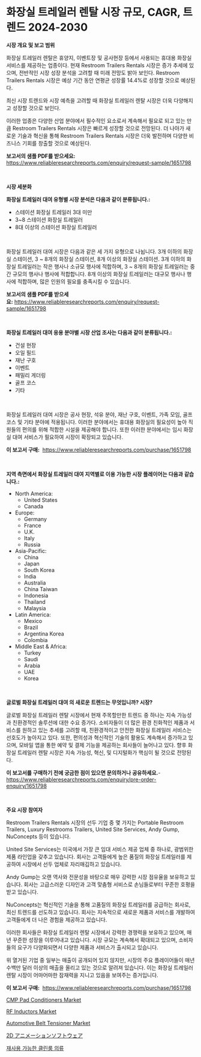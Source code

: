 <p><h1>화장실 트레일러 렌탈 시장 규모, CAGR, 트렌드 2024-2030</h1></p><p><strong>시장 개요 및 보고 범위</strong></p>
<p><p>화장실 트레일러 렌탈은 휴양지, 이벤트장 및 공사현장 등에서 사용되는 휴대용 화장실 서비스를 제공하는 업종이다. 현재 Restroom Trailers Rentals 시장은 증가 추세에 있으며, 전반적인 시장 성장 분석을 고려할 때 미래 전망도 밝아 보인다. Restroom Trailers Rentals 시장은 예상 기간 동안 연평균 성장률 14.4%로 성장할 것으로 예상된다.</p><p>최신 시장 트렌드와 시장 예측을 고려할 때 화장실 트레일러 렌탈 시장은 더욱 다양해지고 성장할 것으로 보인다.</p><p>이러한 업종은 다양한 산업 분야에서 필수적인 요소로서 계속해서 필요로 되고 있는 만큼 Restroom Trailers Rentals 시장은 빠르게 성장할 것으로 전망된다. 더 나아가 새로운 기술과 혁신을 통해 Restroom Trailers Rentals 시장은 더욱 발전하며 다양한 비즈니스 기회를 창출할 것으로 예상된다.</p></p>
<p><strong>보고서의 샘플 PDF를 받으세요:</strong> <a href="https://www.reliableresearchreports.com/enquiry/request-sample/1651798">https://www.reliableresearchreports.com/enquiry/request-sample/1651798</a></p>
<p>&nbsp;</p>
<p><strong>시장 세분화</strong></p>
<p><strong>화장실 트레일러 대여 유형별 시장 분석은 다음과 같이 분류됩니다.:</strong></p>
<p><ul><li>스테이션 화장실 트레일러 3대 미만</li><li>3~8 스테이션 화장실 트레일러</li><li>8대 이상의 스테이션 화장실 트레일러</li></ul></p>
<p>&nbsp;</p>
<p><p>화장실 트레일러 대여 시장은 다음과 같은 세 가지 유형으로 나뉩니다. 3개 이하의 화장실 스테이션, 3 ~ 8개의 화장실 스테이션, 8개 이상의 화장실 스테이션. 3개 이하의 화장실 트레일러는 작은 행사나 소규모 행사에 적합하며, 3 ~ 8개의 화장실 트레일러는 중간 규모의 행사나 행사에 적합합니다. 8개 이상의 화장실 트레일러는 대규모 행사나 행사에 적합하며, 많은 인원의 필요를 충족시킬 수 있습니다.</p></p>
<p><strong>보고서의 샘플 PDF를 받으세요:</strong>&nbsp;<a href="https://www.reliableresearchreports.com/enquiry/request-sample/1651798">https://www.reliableresearchreports.com/enquiry/request-sample/1651798</a></p>
<p>&nbsp;</p>
<p><strong> 화장실 트레일러 대여 응용 분야별 시장 산업 조사는 다음과 같이 분류됩니다.:</strong></p>
<p><ul><li>건설 현장</li><li>오일 필드</li><li>재난 구호</li><li>이벤트</li><li>패밀리 게더링</li><li>골프 코스</li><li>기타</li></ul></p>
<p>&nbsp;</p>
<p><p>화장실 트레일러 대여 시장은 공사 현장, 석유 분야, 재난 구호, 이벤트, 가족 모임, 골프 코스 및 기타 분야에 적용됩니다. 이러한 분야에서는 휴대용 화장실의 필요성이 높아 직원들의 편의를 위해 적합한 시설을 제공해야 합니다. 또한 이러한 분야에서는 임시 화장실 대여 서비스가 필요하여 시장이 확장되고 있습니다.</p></p>
<p><strong>이 보고서 구매:</strong>&nbsp; <a href="https://www.reliableresearchreports.com/purchase/1651798">https://www.reliableresearchreports.com/purchase/1651798</a></p>
<p>&nbsp;</p>
<p><strong>지역 측면에서 화장실 트레일러 대여 지역별로 이용 가능한 시장 플레이어는 다음과 같습니다.:</strong></p>
<p><ul>
    <li>
        North America:
        <ul>
            <li>United States</li>
            <li>Canada</li>
        </ul>
    </li>
    <li>
        Europe:
        <ul>
            <li>Germany</li>
            <li>France</li>
            <li>U.K.</li>
            <li>Italy</li>
            <li>Russia</li>
        </ul>
    </li>
    <li>
        Asia-Pacific:
        <ul>
            <li>China</li>
            <li>Japan</li>
            <li>South Korea</li>
            <li>India</li>
            <li>Australia</li>
            <li>China Taiwan</li>
            <li>Indonesia</li>
            <li>Thailand</li>
            <li>Malaysia</li>
        </ul>
    </li>
    <li>
        Latin America:
        <ul>
            <li>Mexico</li>
            <li>Brazil</li>
            <li>Argentina Korea</li>
            <li>Colombia</li>
        </ul>
    </li>
    <li>
        Middle East & Africa:
        <ul>
            <li>Turkey</li>
            <li>Saudi</li>
            <li>Arabia</li>
            <li>UAE</li>
            <li>Korea</li>
        </ul>
    </li>
    </ul></p>
<p>&nbsp;</p>
<p><strong>글로벌 화장실 트레일러 대여 의 새로운 트렌드는 무엇입니까? 시장?</strong></p>
<p><p>글로벌 화장실 트레일러 렌탈 시장에서 현재 주목할만한 트렌드 중 하나는 지속 가능성과 친환경적인 솔루션에 대한 수요 증가다. 소비자들이 더 많은 환경 친화적인 제품과 서비스를 원하고 있는 추세를 고려할 때, 친환경적이고 안전한 화장실 트레일러 서비스는 선호도가 높아지고 있다. 또한, 편의성과 혁신적인 기술의 활용도 계속해서 증가하고 있으며, 모바일 앱을 통한 예약 및 결제 기능을 제공하는 회사들이 늘어나고 있다. 향후 화장실 트레일러 렌탈 시장은 지속 가능성, 혁신, 및 디지털화가 핵심이 될 것으로 전망된다.</p></p>
<p><strong>이 보고서를 구매하기 전에 궁금한 점이 있으면 문의하거나 공유하세요.</strong>- <a href="https://www.reliableresearchreports.com/enquiry/pre-order-enquiry/1651798">https://www.reliableresearchreports.com/enquiry/pre-order-enquiry/1651798</a></p>
<p>&nbsp;</p>
<p><strong>주요 시장 참여자</strong></p>
<p><p>Restroom Trailers Rentals 시장의 선두 기업 중 몇 가지는 Portable Restroom Trailers, Luxury Restrooms Trailers, United Site Services, Andy Gump, NuConcepts 등이 있습니다. </p><p>United Site Services는 미국에서 가장 큰 임대 서비스 제공 업체 중 하나로, 광범위한 제품 라인업을 갖추고 있습니다. 회사는 고객들에게 높은 품질의 화장실 트레일러를 제공하여 시장에서 선두 업체로 자리매김하고 있습니다. </p><p>Andy Gump는 오랜 역사와 전문성을 바탕으로 매우 강력한 시장 점유율을 보유하고 있습니다. 회사는 고급스러운 디자인과 고객 맞춤형 서비스로 손님들로부터 꾸준한 호평을 받고 있습니다. </p><p>NuConcepts는 혁신적인 기술을 통해 고품질의 화장실 트레일러를 공급하는 회사로, 최신 트렌드를 선도하고 있습니다. 회사는 지속적으로 새로운 제품과 서비스를 개발하여 고객들에게 더 나은 경험을 제공하고 있습니다. </p><p>이러한 회사들은 화장실 트레일러 렌탈 시장에서 강력한 경쟁력을 보유하고 있으며, 매년 꾸준한 성장을 이루어내고 있습니다. 시장 규모는 계속해서 확대되고 있으며, 소비자들의 요구가 다양화되면서 다양한 제품과 서비스가 출시되고 있습니다. </p><p>위 열거된 기업 중 일부는 매출이 공개되어 있지 않지만, 시장의 주요 플레이어들이 매년 수백만 달러 이상의 매출을 올리고 있는 것으로 알려져 있습니다. 이는 화장실 트레일러 렌탈 시장이 어마어마한 잠재력을 지니고 있음을 보여주는 증거입니다.</p></p>
<p><strong>이 보고서 구매:</strong>&nbsp;&nbsp;<a href="https://www.reliableresearchreports.com/purchase/1651798">https://www.reliableresearchreports.com/purchase/1651798</a></p>
<p><p><a href="https://github.com/timeliteaut/Market-Research-Report-List-2/blob/main/cmp-pad-conditioners-market.md">CMP Pad Conditioners Market</a></p><p><a href="https://github.com/seekum/Market-Research-Report-List-2/blob/main/rf-inductors-market.md">RF Inductors Market</a></p><p><a href="https://issuu.com/reportprime-2/docs/automotive-belt-tensioner-market-size-2030.pptx">Automotive Belt Tensioner Market</a></p><p><a href="https://github.com/MosesSpinka1914/Market-Research-Report-List-1/blob/main/185267411479.md">2D アニメーションソフトウェア</a></p><p><a href="https://github.com/vsoq0zknh59/Market-Research-Report-List-1/blob/main/608116410524.md">재사용 가능한 클린룸 의류</a></p></p>
